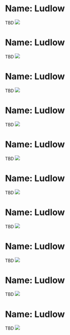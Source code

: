 <!--Type: Item-->
# Name: Ludlow

TBD
![](../1shropshire/assets/images/places/2019-04-13_11_49_49_DSC_3876_DxO.jpg)

<!--Type: Item-->
# Name: Ludlow

TBD
![](../1shropshire/assets/images/places/2019-04-13_12_03_02_DSC_3932_DxO.jpg)

<!--Type: Item-->
# Name: Ludlow

TBD
![](../1shropshire/assets/images/places/2019-04-13_12_09_20_DSC_3960_DxO.jpg)

<!--Type: Item-->
# Name: Ludlow

TBD
![](../1shropshire/assets/images/places/2019-04-13_14_06_43_DSC_4025_DxO.jpg)

<!--Type: Item-->
# Name: Ludlow

TBD
![](../1shropshire/assets/images/places/2019-04-13_14_09_34_DSC_4031_DxO.jpg)

<!--Type: Item-->
# Name: Ludlow

TBD
![](../1shropshire/assets/images/places/2019-04-13_14_20_25_DSC_4045_DxO.jpg)

<!--Type: Item-->
# Name: Ludlow

TBD
![](../1shropshire/assets/images/places/2020-01-04_13_46_04_DSC_6069_DxO.jpg)

<!--Type: Item-->
# Name: Ludlow

TBD
![](../1shropshire/assets/images/places/2020-01-04_14_14_02_DSC_6088_DxO_L.jpg)

<!--Type: Item-->
# Name: Ludlow

TBD
![](../1shropshire/assets/images/places/2020-01-04_14_16_23_DSC_6093_DxO_L.jpg)

<!--Type: Item-->
# Name: Ludlow

TBD
![](../1shropshire/assets/images/places/2020-01-04_14_23_04_DSC_6100_DxO_L.jpg)
